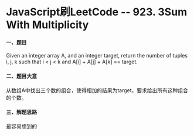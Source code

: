 # JavaScript刷LeetCode -- 923. 3Sum With Multiplicity

#### 一、题目

  Given an integer array A, and an integer target, return the number of tuples i, j, k  such that i < j < k and A[i] + A[j] + A[k] == target.

#### 二、题目大意

  从数组A中找出三个数的组合，使得相加的结果为target，要求给出所有这种组合的个数。

#### 三、解题思路

  最容易想到的